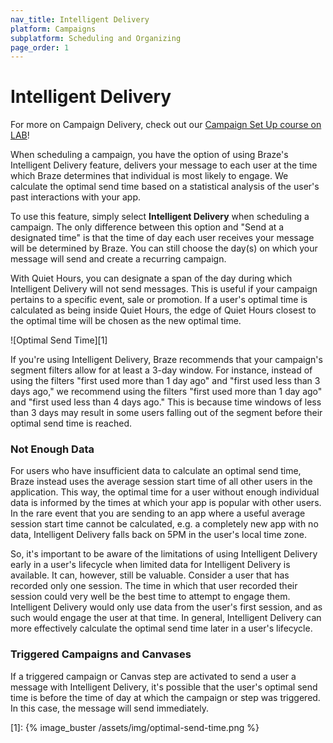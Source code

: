 ```yaml
---
nav_title: Intelligent Delivery
platform: Campaigns
subplatform: Scheduling and Organizing
page_order: 1
---
```

# Intelligent Delivery

For more on Campaign Delivery, check out our [Campaign Set Up course on LAB](http://lab.braze.com/campaign-setup-delivery-targeting-conversions)!

When scheduling a campaign, you have the option of using Braze's Intelligent Delivery feature, delivers your message to each user at the time which Braze determines that individual is most likely to engage. We calculate the optimal send time based on a statistical analysis of the user's past interactions with your app.

To use this feature, simply select __Intelligent Delivery__ when scheduling a campaign. The only difference between this option and "Send at a designated time" is that the time of day each user receives your message will be determined by Braze. You can still choose the day(s) on which your message will send and create a recurring campaign.

With Quiet Hours, you can designate a span of the day during which Intelligent Delivery will not send messages. This is useful if your campaign pertains to a specific event, sale or promotion. If a user's optimal time is calculated as being inside Quiet Hours, the edge of Quiet Hours closest to the optimal time will be chosen as the new optimal time. 

![Optimal Send Time][1]

If you're using Intelligent Delivery, Braze recommends that your campaign's segment filters allow for at least a 3-day window. For instance, instead of using the filters "first used more than 1 day ago" and "first used less than 3 days ago," we recommend using the filters "first used more than 1 day ago" and "first used less than 4 days ago." This is because time windows of less than 3 days may result in some users falling out of the segment before their optimal send time is reached.

### Not Enough Data

For users who have insufficient data to calculate an optimal send time, Braze instead uses the average session start time of all other users in the application. This way, the optimal time for a user without enough individual data is informed by the times at which your app is popular with other users. In the rare event that you are sending to an app where a useful average session start time cannot be calculated, e.g. a completely new app with no data, Intelligent Delivery falls back on 5PM in the user's local time zone.

So, it's important to be aware of the limitations of using Intelligent Delivery early in a user's lifecycle when limited data for Intelligent Delivery is available. It can, however, still be valuable.  Consider a user that has recorded only one session. The time in which that user recorded their session could very well be the best time to attempt to engage them. Intelligent Delivery would only use data from the user's first session, and as such would engage the user at that time.  In general, Intelligent Delivery can more effectively calculate the optimal send time later in a user's lifecycle.

### Triggered Campaigns and Canvases

If a triggered campaign or Canvas step are activated to send a user a message with Intelligent Delivery, it's possible that the user's optimal send time is before the time of day at which the campaign or step was triggered. In this case, the message will send immediately.

[1]: {% image_buster /assets/img/optimal-send-time.png %}
